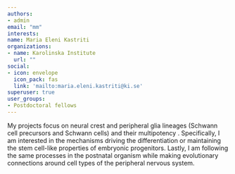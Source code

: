 ```yaml
---
authors:
- admin
email: "mm"
interests:
name: Maria Eleni Kastriti
organizations:
- name: Karolinska Institute
  url: ""
social:
- icon: envelope
  icon_pack: fas
  link: 'mailto:maria.eleni.kastriti@ki.se'
superuser: true
user_groups:
- Postdoctoral fellows
---
```


My projects focus on neural crest and peripheral glia lineages (Schwann cell precursors and Schwann cells) and their multipotency . Specifically, I am interested in the mechanisms driving the differentiation or maintaining the stem cell-like properties of embryonic progenitors. Lastly, I am following the same processes in the postnatal organism while making evolutionary connections around cell types of the peripheral nervous system.
